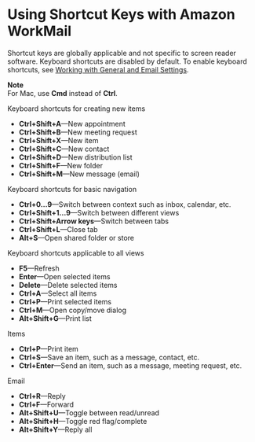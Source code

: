 # Using Shortcut Keys with Amazon WorkMail<a name="shortcut-keys"></a>

Shortcut keys are globally applicable and not specific to screen reader software\. Keyboard shortcuts are disabled by default\. To enable keyboard shortcuts, see [Working with General and Email Settings](general-settings.md)\.

**Note**  
For Mac, use **Cmd** instead of **Ctrl**\.

Keyboard shortcuts for creating new items
+ **Ctrl\+Shift\+A**—New appointment
+ **Ctrl\+Shift\+B**—New meeting request
+ **Ctrl\+Shift\+X**—New item
+ **Ctrl\+Shift\+C**—New contact
+ **Ctrl\+Shift\+D**—New distribution list
+ **Ctrl\+Shift\+F**—New folder
+ **Ctrl\+Shift\+M**—New message \(email\)

Keyboard shortcuts for basic navigation
+ **Ctrl\+0\.\.\.9**—Switch between context such as inbox, calendar, etc\.
+ **Ctrl\+Shift\+1\.\.\.9**—Switch between different views
+ **Ctrl\+Shift\+Arrow keys**—Switch between tabs
+ **Ctrl\+Shift\+L**—Close tab
+ **Alt\+S**—Open shared folder or store

Keyboard shortcuts applicable to all views
+ **F5**—Refresh
+ **Enter**—Open selected items
+ **Delete**—Delete selected items
+ **Ctrl\+A**—Select all items
+ **Ctrl\+P**—Print selected items
+ **Ctrl\+M**—Open copy/move dialog
+ **Alt\+Shift\+G**—Print list

Items
+ **Ctrl\+P**—Print item
+ **Ctrl\+S**—Save an item, such as a message, contact, etc\.
+ **Ctrl\+Enter**—Send an item, such as a message, meeting request, etc\.

Email
+ **Ctrl\+R**—Reply
+ **Ctrl\+F**—Forward
+ **Alt\+Shift\+U**—Toggle between read/unread
+ **Alt\+Shift\+H**—Toggle red flag/complete
+ **Alt\+Shift\+Y**—Reply all